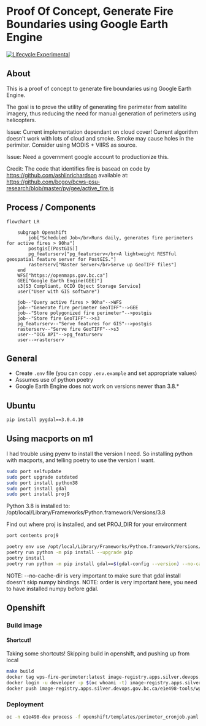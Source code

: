 # Proof Of Concept, Generate Fire Boundaries using Google Earth Engine

[![Lifecycle:Experimental](https://img.shields.io/badge/Lifecycle-Experimental-339999)](https://github.com/bcgov/repomountie/blob/master/doc/lifecycle-badges.md)

## About

This is a proof of concept to generate fire boundaries using Google Earth Engine.

The goal is to prove the utility of generating fire perimeter from satellite imagery, thus reducing the need for manual generation of perimeters using helicopters.

Issue: Current implementation dependant on cloud cover! Current algorithm doesn't work with lots of cloud and smoke. Smoke may cause holes in the perimiter. Consider using MODIS + VIIRS as source.

Issue: Need a government google account to productionize this.

Credit: The code that identifies fire is basead on code by https://github.com/ashlinrichardson available at:
https://github.com/bcgov/bcws-psu-research/blob/master/py/gee/active_fire.js

## Process / Components

```mermaid
flowchart LR

    subgraph Openshift
        job["Scheduled Job</br>Runs daily, generates fire perimeters for active fires > 90ha"]
        postgis[(PostGIS)]
        pg_featurserv["pg_featurserv</br>A lightweight RESTful geospatial feature server for PostGIS."]
        rasterserv["Raster Server</br>Serve up GeoTIFF files"]
    end
    WFS["https://openmaps.gov.bc.ca"]
    GEE["Google Earth Engine(GEE)"]
    s3[S3 Compliant, OCIO Object Storage Service]
    user("User with GIS software")

    job--"Query active fires > 90ha"-->WFS
    job--"Generate fire perimeter GeoTIFF"-->GEE
    job--"Store polygonized fire perimeter"-->postgis
    job--"Store fire GeoTIFF"-->s3
    pg_featurserv--"Serve features for GIS"-->postgis
    rasterserv--"Serve fire GeoTIFF"-->s3
    user--"OCG API"-->pg_featurserv
    user-->rasterserv

```

## General

- Create `.env` file (you can copy `.env.example` and set appropriate values)
- Assumes use of python poetry
- Google Earth Engine does not work on versions newer than 3.8.\*

## Ubuntu

```bash
pip install pygdal==3.0.4.10
```

## Using macports on m1

I had trouble using pyenv to install the version I need. So installing python with macports, and telling poetry to use the version I want.

```bash
sudo port selfupdate
sudo port upgrade outdated
sudo port install python38
sudo port install gdal
sudo port install proj9
```

Python 3.8 is installed to: /opt/local/Library/Frameworks/Python.framework/Versions/3.8

Find out where proj is installed, and set PROJ_DIR for your environment

```bash
port contents proj9
```

```bash
poetry env use /opt/local/Library/Frameworks/Python.framework/Versions/3.8/bin/python3
poetry run python -m pip install --upgrade pip
poetry install
poetry run python -m pip install gdal==$(gdal-config --version) --no-cache-dir
```

NOTE: --no-cache-dir is very important to make sure that gdal install doesn't skip numpy bindings.
NOTE: order is very important here, you need to have installed numpy before gdal.

## Openshift

### Build image

#### Shortcut!

Taking some shortcuts! Skipping build in openshift, and pushing up from local

```bash
make build
docker tag wps-fire-perimeter:latest image-registry.apps.silver.devops.gov.bc.ca/e1e498-tools/wps-fire-perimeter:latest
docker login -u developer -p $(oc whoami -t) image-registry.apps.silver.devops.gov.bc.ca
docker push image-registry.apps.silver.devops.gov.bc.ca/e1e498-tools/wps-fire-perimeter:latest
```

### Deployment

```bash
oc -n e1e498-dev process -f openshift/templates/perimeter_cronjob.yaml | oc -n e1e498-dev apply -f -
```
